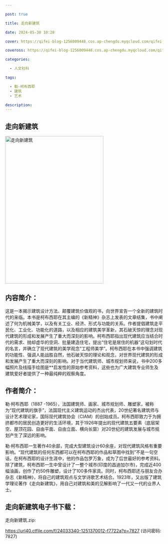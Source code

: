 ```yaml
---

post: true

title: 走向新建筑

date: 2024-05-30 10:20

cover: https://qifei-blog-1256009448.cos.ap-chengdu.myqcloud.com/qifei-blog/s33864704.jpg

coveross: https://qifei-blog-1256009448.cos.ap-chengdu.myqcloud.com/qifei-blog/s33864704.jpg

categories:

  - 人文社科

tags:

  - 勒·柯布西耶
  - 建筑
  - 艺术

description:
---
```


## 走向新建筑

<img alt="走向新建筑" class="aligncenter loaded" data-was-processed="true" decoding="async" fetchpriority="high" height="471" src="https://qifei-blog-1256009448.cos.ap-chengdu.myqcloud.com/qifei-blog/s33864704.jpg" style="cursor: zoom-in;" width="314"/>

## 内容简介：

这是一本揭示建筑设计方法、颠覆建筑价值观的书，向世界宣告一个全新的建筑时代的来临。本书是柯布西耶在其主编的《新精神》杂志上发表的文章结集，书中阐述了何为机械美学，以及有关工业、经济、形式与功能的关系。作者提倡建筑走平民化、工业化、功能化的道路，以及相应的建筑美学革新，其石破天惊的理念对现代建筑的形成和发展产生了重大而深刻的影响。柯布西耶指出现代建筑应当结合时代的需求、抛却虚华的空洞、批量建造住宅，提出“住宅是居住的机器”这句划时代的名言，并确立了现代建筑的美学观念“工程师美学”。柯布西耶在本书中强调建筑的功能性、强调人能战胜自然，他石破天惊的理论和观念，对世界现代建筑的形成和发展产生了重大而深刻的影响。对于当代建筑师、城市规划师来说，书中200多幅照片及线描手绘图是**启发性的原始参考资料，这些也为广大建筑专业师生及建筑爱好者提供了一种最纯粹的观察角度。

## 作者简介：

勒·柯布西耶（1887 -1965），法国建筑师、画家、城市规划师、雕塑家，被称为“现代建筑的旗手”，法国现代主义建筑运动的杰出代表，20世纪著名建筑师与设计艺术理论家，国际现代建筑协会（CIAM）的创始成员。柯布西耶致力于为拥挤都市的居民创造更好的生活环境，其于1926年提出的现代建筑五要素（底层架空、屋顶花园、自由平面、自由立面、横向长窗）对20世纪的建筑发展与城市规划产生了深远的影响。

勒·柯布西耶一生著作40余部，完成大型建筑设计60余座，对现代建筑风格有重要影响。“现代建筑的任何东西都可以在柯布西耶的作品和草图中找到”不是一句空话，在柯布西耶的设计生涯中，他的作品包罗万象，成为了后世最好的参考资料。除了建筑，柯布西耶一生中曾设计了一整个城市(印度的昌迪加尔市)，完成近400幅油画，创作了约50件雕塑，设计了100多件家具。同时，柯布西耶还与朋友合办杂志《新精神》，将自己的建筑观点与文学诗歌艺术结合。1923年，又出版了建筑学理论著作《走向新建筑》，用自己对建筑和美的见解影响了一代又一代的业界人士。

## 走向新建筑电子书下载：

走向新建筑.zip: 

https://url40.ctfile.com/f/24033340-1251370012-f7722a?p=7827 (访问密码: 7827)
